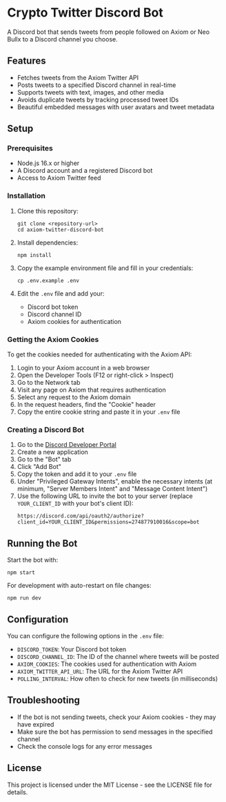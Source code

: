 # Crypto Twitter Discord Bot

A Discord bot that sends tweets from people followed on Axiom or Neo Bullx to a Discord channel you choose.

## Features

- Fetches tweets from the Axiom Twitter API
- Posts tweets to a specified Discord channel in real-time
- Supports tweets with text, images, and other media
- Avoids duplicate tweets by tracking processed tweet IDs
- Beautiful embedded messages with user avatars and tweet metadata

## Setup

### Prerequisites

- Node.js 16.x or higher
- A Discord account and a registered Discord bot
- Access to Axiom Twitter feed

### Installation

1. Clone this repository:
   ```
   git clone <repository-url>
   cd axiom-twitter-discord-bot
   ```

2. Install dependencies:
   ```
   npm install
   ```

3. Copy the example environment file and fill in your credentials:
   ```
   cp .env.example .env
   ```

4. Edit the `.env` file and add your:
   - Discord bot token
   - Discord channel ID
   - Axiom cookies for authentication

### Getting the Axiom Cookies

To get the cookies needed for authenticating with the Axiom API:

1. Login to your Axiom account in a web browser
2. Open the Developer Tools (F12 or right-click > Inspect)
3. Go to the Network tab
4. Visit any page on Axiom that requires authentication
5. Select any request to the Axiom domain
6. In the request headers, find the "Cookie" header
7. Copy the entire cookie string and paste it in your `.env` file

### Creating a Discord Bot

1. Go to the [Discord Developer Portal](https://discord.com/developers/applications)
2. Create a new application
3. Go to the "Bot" tab
4. Click "Add Bot"
5. Copy the token and add it to your `.env` file
6. Under "Privileged Gateway Intents", enable the necessary intents (at minimum, "Server Members Intent" and "Message Content Intent")
7. Use the following URL to invite the bot to your server (replace `YOUR_CLIENT_ID` with your bot's client ID):
   ```
   https://discord.com/api/oauth2/authorize?client_id=YOUR_CLIENT_ID&permissions=274877910016&scope=bot
   ```

## Running the Bot

Start the bot with:

```
npm start
```

For development with auto-restart on file changes:

```
npm run dev
```

## Configuration

You can configure the following options in the `.env` file:

- `DISCORD_TOKEN`: Your Discord bot token
- `DISCORD_CHANNEL_ID`: The ID of the channel where tweets will be posted
- `AXIOM_COOKIES`: The cookies used for authentication with Axiom
- `AXIOM_TWITTER_API_URL`: The URL for the Axiom Twitter API
- `POLLING_INTERVAL`: How often to check for new tweets (in milliseconds)

## Troubleshooting

- If the bot is not sending tweets, check your Axiom cookies - they may have expired
- Make sure the bot has permission to send messages in the specified channel
- Check the console logs for any error messages

## License

This project is licensed under the MIT License - see the LICENSE file for details. 
